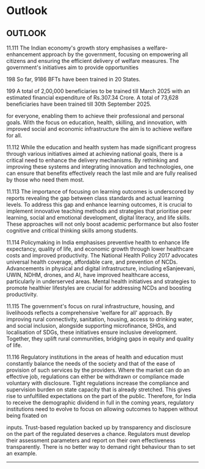 # Outlook

## OUTLOOK

11.111  The Indian economy's growth story emphasises a welfare-enhancement approach by  the  government,  focusing  on  empowering  all  citizens  and  ensuring  the  efficient delivery of welfare measures. The government's initiatives aim to provide opportunities

198  So far, 9186 BFTs have been trained in 20 States.

199 A  total  of  2,00,000  beneficiaries  to  be  trained  till  March  2025  with  an  estimated  financial  expenditure  of Rs.307.34 Crore. A total of 73,628 beneficiaries have been trained till 30th September 2025.

for everyone, enabling them to achieve their professional and personal goals. With the focus on education, health, skilling, and innovation, with improved social and economic infrastructure the aim is to achieve welfare for all.

11.112   While the education and health system has made significant progress through various initiatives aimed at achieving national goals, there is a critical need to enhance the delivery mechanisms. By rethinking and improving these systems and integrating innovation and technologies, one can ensure that benefits effectively reach the last mile and are fully realised by those who need them most.

11.113    The  importance of focusing on learning outcomes is underscored by reports revealing the gap between class standards and actual learning levels. To address this gap and enhance learning outcomes, it is crucial to implement innovative teaching methods and strategies that prioritise peer learning, social and emotional development, digital literacy, and life skills. These approaches will not only boost academic performance but also foster cognitive and critical thinking skills among students.

11.114   Policymaking in India emphasises preventive health to enhance life expectancy, quality  of  life,  and  economic  growth  through  lower  healthcare  costs  and  improved productivity.  The  National  Health  Policy  2017  advocates  universal  health  coverage, affordable  care,  and  prevention  of  NCDs.  Advancements  in  physical  and  digital infrastructure, including eSanjeevani, UWIN, NDHM, drones, and AI, have improved healthcare  access,  particularly  in  underserved  areas.  Mental  health  initiatives  and strategies to promote healthier lifestyles are crucial for addressing NCDs and boosting productivity.

11.115    The  government's  focus  on  rural  infrastructure,  housing,  and  livelihoods reflects a comprehensive 'welfare for all' approach. By improving rural connectivity, sanitation, housing, access to drinking water, and social inclusion, alongside supporting microfinance,  SHGs,  and  localisation  of  SDGs,  these  initiatives  ensure  inclusive development.  Together,  they  uplift  rural  communities,  bridging  gaps  in  equity  and quality of life.

11.116    Regulatory institutions in the areas of health and education must constantly balance the needs of the society and that of the ease of provision of such services by the  providers.  Where  the  market  can  do  an  effective  job,  regulations  can  either  be withdrawn or compliance made voluntary with disclosure. Tight regulations increase the compliance and supervision burden on state capacity that is already stretched. This gives rise to unfulfilled expectations on the part of the public. Therefore, for India to receive the demographic dividend in full in the coming years, regulatory institutions need  to  evolve  to  focus  on  allowing  outcomes  to  happen  without  being  fixated  on

inputs. Trust-based regulation backed up by transparency and disclosure on the part of the regulated deserves a chance. Regulators must develop their assessment parameters and report on their own effectiveness transparently.  There is no better way to demand right behaviour than to set an example.

******
